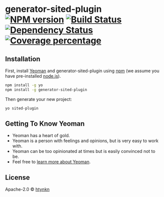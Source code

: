 # generator-sited-plugin [![NPM version][npm-image]][npm-url] [![Build Status][travis-image]][travis-url] [![Dependency Status][daviddm-image]][daviddm-url] [![Coverage percentage][coveralls-image]][coveralls-url]
> 

## Installation

First, install [Yeoman](http://yeoman.io) and generator-sited-plugin using [npm](https://www.npmjs.com/) (we assume you have pre-installed [node.js](https://nodejs.org/)).

```bash
npm install -g yo
npm install -g generator-sited-plugin
```

Then generate your new project:

```bash
yo sited-plugin
```

## Getting To Know Yeoman

 * Yeoman has a heart of gold.
 * Yeoman is a person with feelings and opinions, but is very easy to work with.
 * Yeoman can be too opinionated at times but is easily convinced not to be.
 * Feel free to [learn more about Yeoman](http://yeoman.io/).

## License

Apache-2.0 © [htynkn](https://www.huangyunkun.com)


[npm-image]: https://badge.fury.io/js/generator-sited-plugin.svg
[npm-url]: https://npmjs.org/package/generator-sited-plugin
[travis-image]: https://travis-ci.org/htynkn/generator-sited-plugin.svg?branch=master
[travis-url]: https://travis-ci.org/htynkn/generator-sited-plugin
[daviddm-image]: https://david-dm.org/htynkn/generator-sited-plugin.svg?theme=shields.io
[daviddm-url]: https://david-dm.org/htynkn/generator-sited-plugin
[coveralls-image]: https://coveralls.io/repos/htynkn/generator-sited-plugin/badge.svg
[coveralls-url]: https://coveralls.io/r/htynkn/generator-sited-plugin
